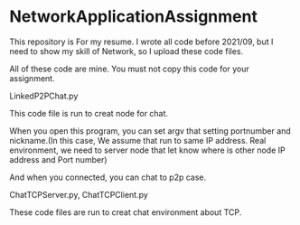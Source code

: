 # NetworkApplicationAssignment
This repository is For my resume.
I wrote all code before 2021/09, but I need to show my skill of Network, so I upload these code files.

All of these code are mine.
You must not copy this code for your assignment.


LinkedP2PChat.py

  This code file is run to creat node for chat.
  
  When you open this program, you can set argv that setting portnumber and nickname.(In this case, We assume that run to same IP address. Real environment, we need to server node that let know where is other node IP address and Port number)
  
  And when you connected, you can chat to p2p case.
  
  
  
ChatTCPServer.py, ChatTCPClient.py

  These code files are run to creat chat environment about TCP.
